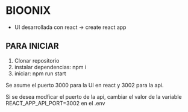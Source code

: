 # BIOONIX

- UI desarrollada con react -> create react app

## PARA INICIAR
1) Clonar repositorio
2) instalar dependencias: npm i
3) iniciar: npm run start

Se asume el puerto 3000 para la UI en react y 3002 para la api.

Si se desea modficar el puerto de la api, cambiar 
el valor de la variable REACT_APP_API_PORT=3002
en el .env